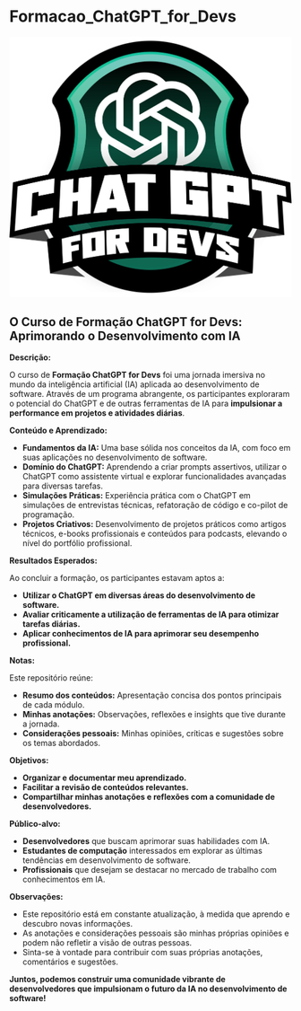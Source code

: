 
# Formacao_ChatGPT_for_Devs

![brasão](icon.png)

## O Curso de Formação ChatGPT for Devs: Aprimorando o Desenvolvimento com IA

**Descrição:**

O curso de **Formação ChatGPT for Devs** foi uma jornada imersiva no mundo da inteligência artificial (IA) aplicada ao desenvolvimento de software. Através de um programa abrangente, os participantes exploraram o potencial do ChatGPT e de outras ferramentas de IA para **impulsionar a performance em projetos e atividades diárias**.

**Conteúdo e Aprendizado:**

* **Fundamentos da IA:** Uma base sólida nos conceitos da IA, com foco em suas aplicações no desenvolvimento de software.
* **Domínio do ChatGPT:** Aprendendo a criar prompts assertivos, utilizar o ChatGPT como assistente virtual e explorar funcionalidades avançadas para diversas tarefas.
* **Simulações Práticas:** Experiência prática com o ChatGPT em simulações de entrevistas técnicas, refatoração de código e co-pilot de programação.
* **Projetos Criativos:** Desenvolvimento de projetos práticos como artigos técnicos, e-books profissionais e conteúdos para podcasts, elevando o nível do portfólio profissional.

**Resultados Esperados:**

Ao concluir a formação, os participantes estavam aptos a:

* **Utilizar o ChatGPT em diversas áreas do desenvolvimento de software.**
* **Avaliar criticamente a utilização de ferramentas de IA para otimizar tarefas diárias.**
* **Aplicar conhecimentos de IA para aprimorar seu desempenho profissional.**

**Notas:**

Este repositório reúne:

* **Resumo dos conteúdos:** Apresentação concisa dos pontos principais de cada módulo.
* **Minhas anotações:** Observações, reflexões e insights que tive durante a jornada.
* **Considerações pessoais:** Minhas opiniões, críticas e sugestões sobre os temas abordados.

**Objetivos:**

* **Organizar e documentar meu aprendizado.**
* **Facilitar a revisão de conteúdos relevantes.**
* **Compartilhar minhas anotações e reflexões com a comunidade de desenvolvedores.**

**Público-alvo:**

* **Desenvolvedores** que buscam aprimorar suas habilidades com IA.
* **Estudantes de computação** interessados em explorar as últimas tendências em desenvolvimento de software.
* **Profissionais** que desejam se destacar no mercado de trabalho com conhecimentos em IA.

**Observações:**

* Este repositório está em constante atualização, à medida que aprendo e descubro novas informações.
* As anotações e considerações pessoais são minhas próprias opiniões e podem não refletir a visão de outras pessoas.
* Sinta-se à vontade para contribuir com suas próprias anotações, comentários e sugestões.

**Juntos, podemos construir uma comunidade vibrante de desenvolvedores que impulsionam o futuro da IA no desenvolvimento de software!**


